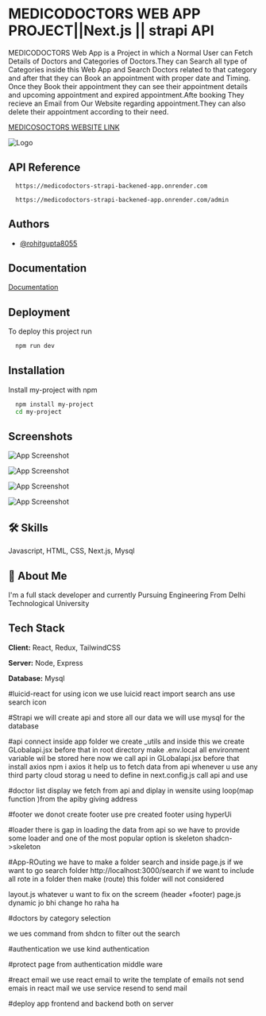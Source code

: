 
# MEDICODOCTORS WEB APP PROJECT||Next.js || strapi API

MEDICODOCTORS Web App is a Project in which a Normal User can Fetch Details of Doctors and Categories of Doctors.They can Search all type of Categories inside this Web App and Search Doctors related to that category and after that they can Book an appointment with proper date and Timing. Once they Book their appointment they can see their appointment details and upcoming appointment and expired appointment.Afte booking They recieve an Email from Our Website regarding appointment.They can also delete their appointment according to their need.

[MEDICOSOCTORS WEBSITE LINK](https://medico-doctors.vercel.app/)



![Logo](https://res.cloudinary.com/dwp0bcwg9/image/upload/v1722193913/logo_footer_5361621fe8.png)


## API Reference


```http
  https://medicodoctors-strapi-backened-app.onrender.com
```


```http
  https://medicodoctors-strapi-backened-app.onrender.com/admin
```



## Authors

- [@rohitgupta8055](https://github.com/rohitgupta8055)


## Documentation

[Documentation](https://github.com/rohitgupta8055/medicoDoctors/blob/main/my_documentation.txt)


## Deployment

To deploy this project run

```bash
  npm run dev
```


## Installation

Install my-project with npm

```bash
  npm install my-project
  cd my-project
```
    
## Screenshots

![App Screenshot](https://res.cloudinary.com/dwp0bcwg9/image/upload/v1722195390/Home_d2072bdf0d.png)

![App Screenshot](https://res.cloudinary.com/dwp0bcwg9/image/upload/v1722195390/Doctor_Info_4d405ea1e2.png)

![App Screenshot](https://res.cloudinary.com/dwp0bcwg9/image/upload/v1722195377/Search_Doctors_43719c726b.png)

![App Screenshot](https://res.cloudinary.com/dwp0bcwg9/image/upload/v1722195377/My_Bookings_7f460cdbde.png)


## 🛠 Skills
Javascript, HTML, CSS, Next.js, Mysql


## 🚀 About Me
I'm a full stack developer and currently Pursuing Engineering From Delhi Technological University




## Tech Stack

**Client:** React, Redux, TailwindCSS

**Server:** Node, Express

**Database:** Mysql

#luicid-react
for using icon we use luicid react
import search ans use search icon

#Strapi
we will create api and store all our data we will use mysql for the database

#api connect
inside app folder we create _utils and inside this we create GLobalapi.jsx
before that in root directory make .env.local
all environment variable wil be stored here
now we call api in GLobalapi.jsx before that install axios npm i axios
it help us to fetch data from api
whenever u use any third party cloud storag u need to define in next.config.js
call api and use 

#doctor list display
we fetch from api and diplay in wensite using loop(map function )from the apiby giving address

#footer
we donot create footer use pre created footer using hyperUi

#loader
there is gap in loading the data from api so we have to provide some loader and one of the most popular option is skeleton
shadcn->skeleton


#App-ROuting
we have to make a folder search and inside page.js 
if we want to go search folder
http://localhost:3000/search
if we want to include all rote in a folder then make (route) this folder will not considered

layout.js whatever u want to fix on the screem (header +footer)
page.js  dynamic jo bhi change ho raha ha 

#doctors by category selection

we ues command from shdcn to filter out the search

#authentication
we use kind authentication 

#protect page from authentication middle ware

#react email
we use react email to write the template of emails not send emais
in react mail we use service resend to send mail


#deploy app
frontend and backend both on server



